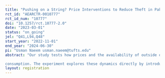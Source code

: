 ```yaml
---
title: "Pushing on a String? Price Interventions to Reduce Theft in Pakistan’s Power Sector"
rct_id: "AEARCTR-0010777"
rct_id_num: "10777"
doi: "10.1257/rct.10777-2.0"
date: "2023-03-01"
status: "on_going"
jel: "Q41,L94,Q48"
start_year: "2022-11-01"
end_year: "2024-06-30"
pi: "Usman Naeem usman.naeem@tufts.edu"
abstract: "Our study tests how prices and the availability of outside options like off-grid solar alter theft decisions in rural Pakistan. We begin by documenting Pakistan’s highly sophisticated electricity theft landscape. Despite growing government enforcement efforts, households in many areas still steal liberally. They demonstrate complex evasive behaviours such as running assets on different meters, bunching at key tariff thresholds while using illegal lines for excess consumption, or frequently switching between solar and illegal
consumption. The experiment explores these dynamics directly by introducing block-by-block subsidies to measure the price elasticities of demand and theft (unpaid bills and illegal connections). The introduction of block-by-block subsidies enables for more accurate estimation of demand elasticities compared to prevailing estimates that ignore the non-linear tariff structure. We also estimate a novel elasticity of electricity theft with respect to the price. By introducing subsidies, we change the set of relative prices between grid, solar, and illegal connections, enabling us to study the substitution dynamics between these competing technologies for accessing electricity. This study is a product of sustained collaboration with the Government of Pakistan over the past four years. They remain the primary stakeholder and facilitator of this research."
layout: registration
---
```


